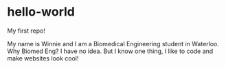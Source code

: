 # hello-world
My first repo!

My name is Winnie and I am a Biomedical Engineering student in Waterloo. Why Biomed Eng? I have no idea. But I know one thing, I like to code and make websites look cool! 
